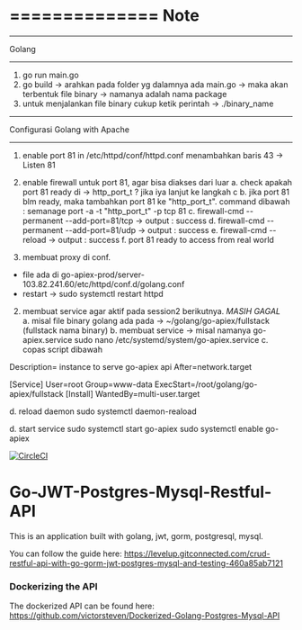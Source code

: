 ==============
Note
==============

**************
Golang
**************
1. go run main.go
2. go build -> arahkan pada folder yg dalamnya ada main.go -> maka akan terbentuk file binary -> namanya adalah nama package
3. untuk menjalankan file binary cukup ketik perintah -> ./binary_name
**************
Configurasi Golang with Apache
**************

1. enable port 81 in /etc/httpd/conf/httpd.conf 
	menambahkan baris 43 -> Listen 81
2. enable firewall untuk port 81, agar bisa diakses dari luar
	a. check apakah port 81 ready di -> http_port_t ? jika iya lanjut ke langkah c
	b. jika port 81 blm ready, maka tambahkan port 81 ke "http_port_t". command dibawah :
		semanage port -a -t "http_port_t" -p tcp 81
	c. firewall-cmd --permanent --add-port=81/tcp -> output : success
	d. firewall-cmd --permanent --add-port=81/udp -> output : success
	e. firewall-cmd --reload -> output : success
	f. port 81 ready to access from real world

3. membuat proxy di conf.
- file ada di go-apiex-prod/server-103.82.241.60/etc/httpd/conf.d/golang.conf
- restart -> sudo systemctl restart httpd

2. membuat service agar aktif pada session2 berikutnya. *MASIH GAGAL*  
  a. misal file binary golang ada pada -> ~/golang/go-apiex/fullstack (fullstack nama binary)
  b. membuat service -> misal namanya go-apiex.service
	  sudo nano /etc/systemd/system/go-apiex.service
  c. copas script dibawah
	
  Description= instance to serve go-apiex api
  After=network.target

  [Service]
  User=root
  Group=www-data
  ExecStart=/root/golang/go-apiex/fullstack
  [Install]
  WantedBy=multi-user.target

d. reload daemon
	sudo systemctl daemon-reaload

d. start service 
	sudo systemctl start go-apiex
	sudo systemctl enable go-apiex


[![CircleCI](https://circleci.com/gh/victorsteven/Go-JWT-Postgres-Mysql-Restful-API.svg?style=svg)](https://circleci.com/gh/victorsteven/Go-JWT-Postgres-Mysql-Restful-API)

# Go-JWT-Postgres-Mysql-Restful-API
This is an application built with golang, jwt, gorm, postgresql, mysql.

You can follow the guide here:
https://levelup.gitconnected.com/crud-restful-api-with-go-gorm-jwt-postgres-mysql-and-testing-460a85ab7121

### Dockerizing the API
The dockerized API can be found here:
https://github.com/victorsteven/Dockerized-Golang-Postgres-Mysql-API
